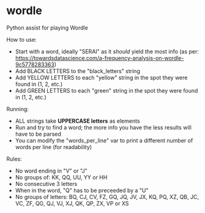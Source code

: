 # wordle
Python assist for playing Wordle

How to use:
  
- Start with a word, ideally "SERAI" as it _should_ yield the most info (as per: https://towardsdatascience.com/a-frequency-analysis-on-wordle-9c5778283363)
- Add BLACK LETTERS to the "black_letters" string
- Add YELLOW LETTERS to each "yellow" string in the spot they were found in (1, 2, etc.)
- Add GREEN LETTERS to each "green" string in the spot they were found in (1, 2, etc.)

Running:
- ALL strings take **UPPERCASE letters** as elements
- Run and try to find a word; the more info you have the less results will have to be parsed
- You can modify the "words_per_line" var to print a different number of words per line (for readability)

Rules:  
- No word ending in "V" or "J"
- No groups of: KK, QQ, UU, YY or HH
- No consecutive 3 letters
- When in the word, "Q" has to be preceeded by a "U"
- No groups of letters: BQ, CJ, CV, FZ, GQ, JQ, JV, JX, KQ, PQ, XZ, QB, JC, VC, ZF, QG, QJ, VJ, XJ, QK, QP, ZX, VP or XS
